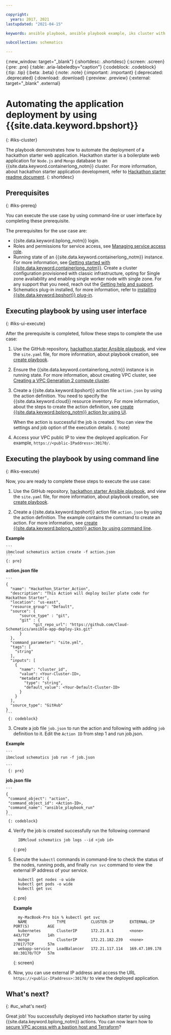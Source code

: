 ```yaml
---

copyright:
  years: 2017, 2021
lastupdated: "2021-04-15"

keywords: ansible playbook, ansible playbook example, iks cluster with ansible playbook, iks cluster example by using ansible playbook

subcollection: schematics

---
```


{:new_window: target="_blank"}
{:shortdesc: .shortdesc}
{:screen: .screen}
{:pre: .pre}
{:table: .aria-labeledby="caption"} 
{:codeblock: .codeblock}
{:tip: .tip}
{:beta: .beta}
{:note: .note}
{:important: .important}
{:deprecated: .deprecated}
{:download: .download}
{:preview: .preview}
{:external: target="_blank" .external}


# Automating the application deployment by using {{site.data.keyword.bpshort}}
{: #iks-cluster}

The playbook demonstrates how to automate the deployment of a hackathon starter web application. Hackathon starter is a boilerplate web application for `Node.js` and `Mongo` database to an {{site.data.keyword.containerlong_notm}} cluster. For more information, about hackathon starter application development, refer to [Hackathon starter readme document](https://github.com/sahat/hackathon-starter/blob/master/README.md).
{: shortdesc}
 
## Prerequisites
{: #iks-prereq}

You can execute the use case by using command-line or user interface by completing these prerequisite.

The prerequisites for the use case are:

* {{site.data.keyword.bplong_notm}} login.
* Roles and permissions for service access, see [Managing service access role](/docs/app-configuration?topic=app-configuration-ac-service-access-management).
* Running state of an {{site.data.keyword.containerlong_notm}} instance. For more information, see [Getting started with {{site.data.keyword.containerlong_notm}}](/docs/containers?topic=containers-getting-started). Create a cluster configuration provisioned with classic infrastructure, opting for Single zone availability and enabling single worker node with single zone. For any support that you need, reach out the [Getting help and support](/docs/schematics?topic=schematics-schematics-help).
* Schematics plug-in installed, for more information, refer to [installing {{site.data.keyword.bpshort}} plug-in](/docs/schematics?topic=schematics-setup-cli#install-schematics-cli). 

## Executing playbook by using user interface
{: #iks-ui-execute}

After the prerequisite is completed, follow these steps to complete the use case:

1. Use the GitHub repository, [hackathon starter Ansible playbook](https://github.com/Cloud-Schematics/ansible-app-deploy-iks), and view the `site.yaml` file, for more information, about playbook creation, see  [create playbook](/docs/schematics?topic=schematics-create-playbooks). 

2. Ensure the {{site.data.keyword.containerlong_notm}} instance is in running state. For more information, about creating VPC cluster, see [Creating a VPC Generation 2 compute cluster](/docs/containers?topic=containers-getting-started#vpc-gen2-gs).

3. Create a {{site.data.keyword.bpshort}} action file `action.json` by using the action definition. You need to specify the {{site.data.keyword.cloud}} resource inventory. For more information, about the steps to create the action definition, see [create {{site.data.keyword.bplong_notm}} action by using UI](/docs/schematics?topic=schematics-action-setup#create-action).

   When the action is successful the job is created. You can view the settings and job option of the execution details.
  {: note}

4. Access your VPC public IP to view the deployed application. For example, `https://<public-IPaddress>:30170/`. 

## Executing the playbook by using command line
{: #iks-execute}

Now, you are ready to complete these steps to execute the use case:

1. Use the GitHub repository, [hackathon starter Ansible playbook](https://github.com/Cloud-Schematics/ansible-app-deploy-iks), and view the `site.yaml` file, for more information, about playbook creation, see  [create playbook](/docs/schematics?topic=schematics-create-playbooks). 

2. Create a {{site.data.keyword.bpshort}} action file `action.json` by using the action definition. The example contains the command to create an action. For more information, see [create {{site.data.keyword.bplong_notm}} action by using command line](/docs/schematics?topic=schematics-schematics-cli-reference#schematics-create-action).

  **Example**

    ```
    ibmcloud schematics action create -f action.json
    ```
    {: pre}

 **action.json file**

    ```
    {
      "name": "Hackathon_Starter_Action",
      "description": "This Action will deploy boiler plate code for Hackathon Starter",
      "location": "us-east",
      "resource_group": "Default",
      "source": {
          "source_type" : "git",
          "git" : {
                "git_repo_url": "https://github.com/Cloud-Schematics/ansible-app-deploy-iks.git"
          }
      },
      "command_parameter": "site.yml",
      "tags": [
        "string"
      ],
      "inputs": [
        {
          "name": "cluster_id",
          "value": <Your-Cluster-ID>,
          "metadata": {
            "type": "string",
            "default_value": <Your-Default-Cluster-ID>
          }
        }
      ],
      "source_type": "GitHub" 
    }
    ```
     {: codeblock}

3. Create a job file `job.json` to run the action and following with adding `job` definition to it. Edit the `Action ID` from step 1 and run job.json.

 **Example**
  
    ```
    ibmcloud schematics job run -f job.json
  
    ```
     {: pre}

  **job.json file**

    ```
    {
     "command_object": "action",
     "command_object_id": <Action-ID>,
     "command_name": "ansible_playbook_run"
    }
    ```
     {: codeblock}

4. Verify the job is created successfully run the following command

    ```
      IBMcloud schematics job logs --id <job id>
    ```
     {: pre}  

5. Execute the `kubectl` commands in command-line to check the status of the nodes, running pods, and finally `run svc` command to view the external IP address of your service.

    ```
      kubectl get nodes -o wide
      kubectl get pods -o wide
      kubectl get svc
    ```
     {: pre}

   **Example** 
    
    ```
      my-MacBook-Pro bin % kubectl get svc 
      NAME             TYPE           CLUSTER-IP       EXTERNAL-IP      PORT(S)        AGE
      kubernetes       ClusterIP      172.21.0.1       <none>           443/TCP        14h
      mongo            ClusterIP      172.21.182.239   <none>           27017/TCP      57m
      webapp-service   LoadBalancer   172.21.117.114   169.47.109.178   80:30170/TCP   57m
    ```
     {: screen}
  
6. Now, you can use external IP address and access the URL `https://<public-IPaddress>:30170/` to view the deployed application.


## What's next?
{: #uc_what's next}

Great job! You successfully deployed into hackathon starter by using {{site.data.keyword.bplong_notm}} actions. You can now learn how to [secure VPC access with a bastion host and Terraform](https://developer.ibm.com/articles/secure-vpc-access-with-a-bastion-host-and-terraform/)?

